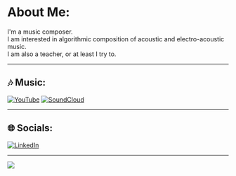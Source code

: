 # About Me:

I'm a music composer.<br>I am interested in algorithmic composition of acoustic and electro-acoustic music.<br>I am also a teacher, or at least I try to.

---

## 🎶 Music:

[![YouTube](https://img.shields.io/badge/YouTube-%23FF0000.svg?logo=YouTube&logoColor=white)](https://youtube.com/@https://www.youtube.com/c/FrancescoVitucciComposer)
[![SoundCloud](https://img.shields.io/badge/-SoundCloud-orange?logo=SoundCloud&logoColor=white)](https://soundcloud.com/francesco_vitucci)

---

## 🌐 Socials:

[![LinkedIn](https://img.shields.io/badge/LinkedIn-%230077B5.svg?logo=linkedin&logoColor=white)](https://linkedin.com/in/https://www.linkedin.com/in/francesco-vitucci/)  

---

[![](https://visitcount.itsvg.in/api?id=fv-c&icon=0&color=0)](https://visitcount.itsvg.in)
